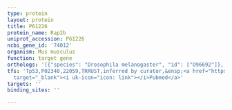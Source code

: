 ```yaml
---
type: protein
layout: protein
title: P61226
protein_name: Rap2b
uniprot_accession: P61226
ncbi_gene_id: '74012'
organism: Mus musculus
function: target gene
orthologs: '[{"species": "Drosophila melanogaster", "id": ["O96692"]}, {"species": "Caenorhabditis elegans", "id": ["O17599"]}, {"species": "Homo sapiens", "id": ["P61225"]}, {"species": "Rattus norvegicus", "id": ["P61227"]}, {"species": "Saccharomyces cerevisiae", "id": ["<a href=\"/protein/p25378\">P25378</a>"]}]'
tfs: 'Tp53,P02340,22059,TRRUST,inferred by curator,&ensp;<a href="https://www.ncbi.nlm.nih.gov/pubmed/?term=23535297%5Buid%5D+OR+29087512%5Buid%5D"
  target="_blank"><i uk-icon="icon: link"></i>Pubmed</a>'
targets: ''
binding_sites: ''

---
```

